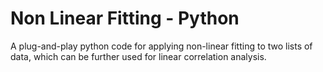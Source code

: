 # Non Linear Fitting - Python
A plug-and-play python code for applying non-linear fitting to two lists of data, which can be further used for linear correlation analysis.
